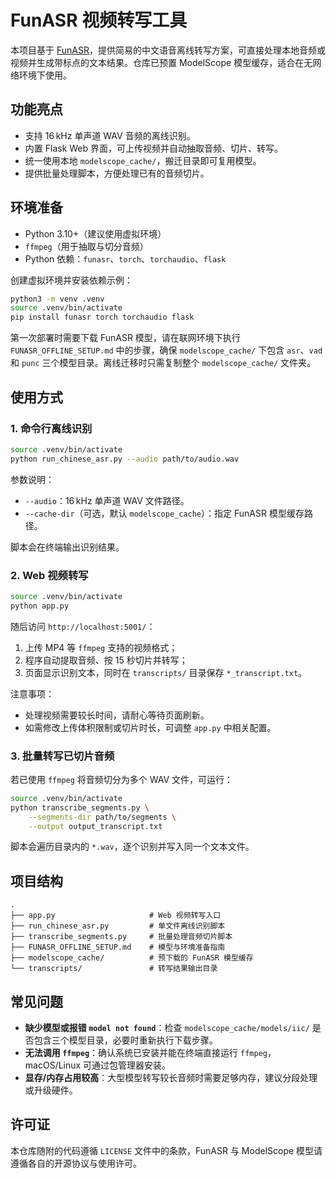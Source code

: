 # FunASR 视频转写工具

本项目基于 [FunASR](https://github.com/alibaba-damo-academy/FunASR)，提供简易的中文语音离线转写方案，可直接处理本地音频或视频并生成带标点的文本结果。仓库已预置 ModelScope 模型缓存，适合在无网络环境下使用。

## 功能亮点
- 支持 16 kHz 单声道 WAV 音频的离线识别。
- 内置 Flask Web 界面，可上传视频并自动抽取音频、切片、转写。
- 统一使用本地 `modelscope_cache/`，搬迁目录即可复用模型。
- 提供批量处理脚本，方便处理已有的音频切片。

## 环境准备
- Python 3.10+（建议使用虚拟环境）
- `ffmpeg`（用于抽取与切分音频）
- Python 依赖：`funasr`、`torch`、`torchaudio`、`flask`

创建虚拟环境并安装依赖示例：

```bash
python3 -m venv .venv
source .venv/bin/activate
pip install funasr torch torchaudio flask
```

第一次部署时需要下载 FunASR 模型，请在联网环境下执行 `FUNASR_OFFLINE_SETUP.md` 中的步骤，确保 `modelscope_cache/` 下包含 `asr`、`vad` 和 `punc` 三个模型目录。离线迁移时只需复制整个 `modelscope_cache/` 文件夹。

## 使用方式

### 1. 命令行离线识别

```bash
source .venv/bin/activate
python run_chinese_asr.py --audio path/to/audio.wav
```

参数说明：
- `--audio`：16 kHz 单声道 WAV 文件路径。
- `--cache-dir`（可选，默认 `modelscope_cache`）：指定 FunASR 模型缓存路径。

脚本会在终端输出识别结果。

### 2. Web 视频转写

```bash
source .venv/bin/activate
python app.py
```

随后访问 `http://localhost:5001/`：
1. 上传 MP4 等 `ffmpeg` 支持的视频格式；
2. 程序自动提取音频、按 15 秒切片并转写；
3. 页面显示识别文本，同时在 `transcripts/` 目录保存 `*_transcript.txt`。

注意事项：
- 处理视频需要较长时间，请耐心等待页面刷新。
- 如需修改上传体积限制或切片时长，可调整 `app.py` 中相关配置。

### 3. 批量转写已切片音频

若已使用 `ffmpeg` 将音频切分为多个 WAV 文件，可运行：

```bash
source .venv/bin/activate
python transcribe_segments.py \
    --segments-dir path/to/segments \
    --output output_transcript.txt
```

脚本会遍历目录内的 `*.wav`，逐个识别并写入同一个文本文件。

## 项目结构

```
.
├── app.py                     # Web 视频转写入口
├── run_chinese_asr.py         # 单文件离线识别脚本
├── transcribe_segments.py     # 批量处理音频切片脚本
├── FUNASR_OFFLINE_SETUP.md    # 模型与环境准备指南
├── modelscope_cache/          # 预下载的 FunASR 模型缓存
└── transcripts/               # 转写结果输出目录
```

## 常见问题
- **缺少模型或报错 `model not found`**：检查 `modelscope_cache/models/iic/` 是否包含三个模型目录，必要时重新执行下载步骤。
- **无法调用 `ffmpeg`**：确认系统已安装并能在终端直接运行 `ffmpeg`，macOS/Linux 可通过包管理器安装。
- **显存/内存占用较高**：大型模型转写较长音频时需要足够内存，建议分段处理或升级硬件。

## 许可证

本仓库随附的代码遵循 `LICENSE` 文件中的条款，FunASR 与 ModelScope 模型请遵循各自的开源协议与使用许可。
